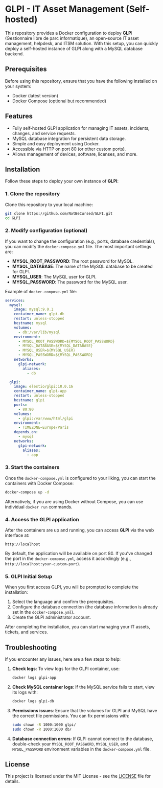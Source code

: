 # GLPI - IT Asset Management (Self-hosted)

This repository provides a Docker configuration to deploy **GLPI** (Gestionnaire libre de parc informatique), an open-source IT asset management, helpdesk, and ITSM solution. With this setup, you can quickly deploy a self-hosted instance of GLPI along with a MySQL database backend.

## Prerequisites

Before using this repository, ensure that you have the following installed on your system:

- Docker (latest version)
- Docker Compose (optional but recommended)

## Features

- Fully self-hosted GLPI application for managing IT assets, incidents, changes, and service requests.
- MySQL database integration for persistent data storage.
- Simple and easy deployment using Docker.
- Accessible via HTTP on port 80 (or other custom ports).
- Allows management of devices, software, licenses, and more.

## Installation

Follow these steps to deploy your own instance of **GLPI**:

### 1. Clone the repository

Clone this repository to your local machine:

```bash
git clone https://github.com/NotBeCursed/GLPI.git
cd GLPI
```

### 2. Modify configuration (optional)

If you want to change the configuration (e.g., ports, database credentials), you can modify the `docker-compose.yml` file. The most important settings are:

- **MYSQL_ROOT_PASSWORD**: The root password for MySQL.
- **MYSQL_DATABASE**: The name of the MySQL database to be created for GLPI.
- **MYSQL_USER**: The MySQL user for GLPI.
- **MYSQL_PASSWORD**: The password for the MySQL user.

Example of `docker-compose.yml` file:

```yaml
services:
  mysql:
    image: mysql:9.0.1
    container_name: glpi-db
    restart: unless-stopped
    hostname: mysql
    volumes:
      - db:/var/lib/mysql
    environment:
      - MYSQL_ROOT_PASSWORD=${MYSQL_ROOT_PASSWORD}
      - MYSQL_DATABASE=${MYSQL_DATABASE}
      - MYSQL_USER=${MYSQL_USER}
      - MYSQL_PASSWORD=${MYSQL_PASSWORD}
    networks:
      glpi-network:
        aliases:
          - db

  glpi:
    image: elestio/glpi:10.0.16
    container_name: glpi-app
    restart: unless-stopped
    hostname: glpi
    ports:
      - 80:80
    volumes:
      - glpi:/var/www/html/glpi
    environment:
      - TIMEZONE=Europe/Paris
    depends_on:
      - mysql
    networks:
      glpi-network:
        aliases:
          - app
```

### 3. Start the containers

Once the `docker-compose.yml` is configured to your liking, you can start the containers with Docker Compose:

```bash
docker-compose up -d
```

Alternatively, if you are using Docker without Compose, you can use individual `docker run` commands.

### 4. Access the GLPI application

After the containers are up and running, you can access **GLPI** via the web interface at:

```
http://localhost
```

By default, the application will be available on port 80. If you’ve changed the port in the `docker-compose.yml`, access it accordingly (e.g., `http://localhost:your-custom-port`).

### 5. GLPI Initial Setup

When you first access GLPI, you will be prompted to complete the installation:

1. Select the language and confirm the prerequisites.
2. Configure the database connection (the database information is already set in the `docker-compose.yml`).
3. Create the GLPI administrator account.

After completing the installation, you can start managing your IT assets, tickets, and services.

## Troubleshooting

If you encounter any issues, here are a few steps to help:

1. **Check logs**:
   To view logs for the GLPI container, use:

   ```bash
   docker logs glpi-app
   ```

2. **Check MySQL container logs**:
   If the MySQL service fails to start, view its logs with:

   ```bash
   docker logs glpi-db
   ```

3. **Permissions issues**:
   Ensure that the volumes for GLPI and MySQL have the correct file permissions. You can fix permissions with:

   ```bash
   sudo chown -R 1000:1000 glpi/
   sudo chown -R 1000:1000 db/
   ```

4. **Database connection errors**:
   If GLPI cannot connect to the database, double-check your `MYSQL_ROOT_PASSWORD`, `MYSQL_USER`, and `MYSQL_PASSWORD` environment variables in the `docker-compose.yml` file.

## License

This project is licensed under the MIT License - see the [LICENSE](LICENSE) file for details.
